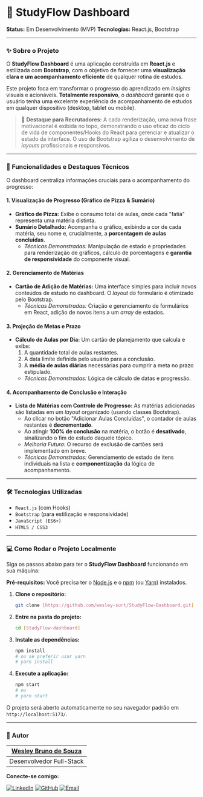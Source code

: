 
# 🚀 StudyFlow Dashboard

**Status:** Em Desenvolvimento (MVP)
**Tecnologias:** React.js, Bootstrap

---

### ✨ Sobre o Projeto

O **StudyFlow Dashboard** é uma aplicação construída em **React.js** e estilizada com **Bootstrap**, com o objetivo de fornecer uma **visualização clara e um acompanhamento eficiente** de qualquer rotina de estudos.

Este projeto foca em transformar o progresso do aprendizado em *insights* visuais e acionáveis. **Totalmente responsivo**, o *dashboard* garante que o usuário tenha uma excelente experiência de acompanhamento de estudos em qualquer dispositivo (desktop, tablet ou mobile).

> 💬 **Destaque para Recrutadores:** A cada renderização, uma nova frase motivacional é exibida no topo, demonstrando o uso eficaz do ciclo de vida de componentes/Hooks do React para gerenciar e atualizar o estado da interface. O uso de Bootstrap agiliza o desenvolvimento de *layouts* profissionais e responsivos.

---

### 🎯 Funcionalidades e Destaques Técnicos

O dashboard centraliza informações cruciais para o acompanhamento do progresso:

#### 1. Visualização de Progresso (Gráfico de Pizza & Sumário)
* **Gráfico de Pizza:** Exibe o consumo total de aulas, onde cada "fatia" representa uma matéria distinta.
* **Sumário Detalhado:** Acompanha o gráfico, exibindo a cor de cada matéria, seu nome e, crucialmente, a **porcentagem de aulas concluídas**.
    * *Técnicas Demonstradas:* Manipulação de estado e propriedades para renderização de gráficos, cálculo de porcentagens e **garantia de responsividade** do componente visual.

#### 2. Gerenciamento de Matérias
* **Cartão de Adição de Matérias:** Uma interface simples para incluir novos conteúdos de estudo no dashboard. O *layout* do formulário é otimizado pelo Bootstrap.
    * *Técnicas Demonstradas:* Criação e gerenciamento de formulários em React, adição de novos itens a um *array* de estados.

#### 3. Projeção de Metas e Prazo
* **Cálculo de Aulas por Dia:** Um cartão de planejamento que calcula e exibe:
    1.  A quantidade total de aulas restantes.
    2.  A data limite definida pelo usuário para a conclusão.
    3.  A **média de aulas diárias** necessárias para cumprir a meta no prazo estipulado.
    * *Técnicas Demonstradas:* Lógica de cálculo de datas e progressão.

#### 4. Acompanhamento de Conclusão e Interação
* **Lista de Matérias com Controle de Progresso:** As matérias adicionadas são listadas em um *layout* organizado (usando classes Bootstrap).
    * Ao clicar no botão "Adicionar Aulas Concluídas", o contador de aulas restantes é **decrementado**.
    * Ao atingir **100% de conclusão** na matéria, o botão é **desativado**, sinalizando o fim do estudo daquele tópico.
    * *Melhoria Futura:* O recurso de exclusão de cartões será implementado em breve.
    * *Técnicas Demonstradas:* Gerenciamento de estado de itens individuais na lista e **componentização** da lógica de acompanhamento.

---

### 🛠️ Tecnologias Utilizadas

* `React.js` (com Hooks)
* `Bootstrap` (para estilização e responsividade)
* `JavaScript (ES6+)`
* `HTML5 / CSS3`

---

### 💻 Como Rodar o Projeto Localmente

Siga os passos abaixo para ter o **StudyFlow Dashboard** funcionando em sua máquina:

**Pré-requisitos:** Você precisa ter o [Node.js](https://nodejs.org/en/) e o [npm](https://www.npmjs.com/) (ou [Yarn](https://yarnpkg.com/)) instalados.

1.  **Clone o repositório:**
    ```bash
    git clone [https://github.com/wesley-surt/StudyFlow-Dashboard.git]
    ```

2.  **Entre na pasta do projeto:**
    ```bash
    cd [StudyFlow-dashboard]
    ```

3.  **Instale as dependências:**
    ```bash
    npm install
    # ou se preferir usar yarn
    # yarn install
    ```

4.  **Execute a aplicação:**
    ```bash
    npm start
    # ou
    # yarn start
    ```

O projeto será aberto automaticamente no seu navegador padrão em `http://localhost:5173/`.

---

### 👤 Autor

| [**Wesley Bruno de Souza**](https://www.linkedin.com/in/wesley-bruno-43888723b/) |
| :---: |
| Desenvolvedor Full-Stack |

**Conecte-se comigo:**

[![LinkedIn](https://img.shields.io/badge/LinkedIn-0077B5?style=for-the-badge&logo=linkedin&logoColor=white)](https://www.linkedin.com/in/wesley-bruno-43888723b/)
[![GitHub](https://img.shields.io/badge/GitHub-100000?style=for-the-badge&logo=github&logoColor=white)](https://github.com/wesley-surt)
[![Email](https://img.shields.io/badge/Email-D14836?style=for-the-badge&logo=gmail&logoColor=white)](mailto:wesleybruno.adm@gmail.com)
